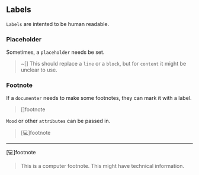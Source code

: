 ## Labels
`Labels` are intented to be human readable.

### Placeholder
Sometimes, a `placeholder` needs be set.
> ~[]
This should replace a `line` or a `block`, but for `content` it might be unclear to use.

### Footnote
If a `documenter` needs to make some footnotes, they can mark it with a label.
> []footnote

`Mood` or other `attributes` can be passed in.
> [💻]footnote

-------------------------------------------------------------------------------------
[💻]footnote
> This is a computer footnote.  This might have technical information.